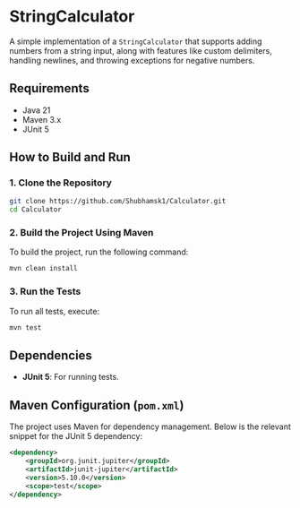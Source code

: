 
# StringCalculator

A simple implementation of a `StringCalculator` that supports adding numbers from a string input, along with features like custom delimiters, handling newlines, and throwing exceptions for negative numbers.


## Requirements
- Java 21 
- Maven 3.x 
- JUnit 5 


## How to Build and Run

### 1. Clone the Repository

```bash
git clone https://github.com/Shubhamsk1/Calculator.git
cd Calculator
```

### 2. Build the Project Using Maven

To build the project, run the following command:

```bash
mvn clean install
```

### 3. Run the Tests

To run all tests, execute:

```bash
mvn test
```


## Dependencies

- **JUnit 5**: For running tests.

## Maven Configuration (`pom.xml`)

The project uses Maven for dependency management. Below is the relevant snippet for the JUnit 5 dependency:

```xml
<dependency>
    <groupId>org.junit.jupiter</groupId>
    <artifactId>junit-jupiter</artifactId>
    <version>5.10.0</version>
    <scope>test</scope>
</dependency>
```


